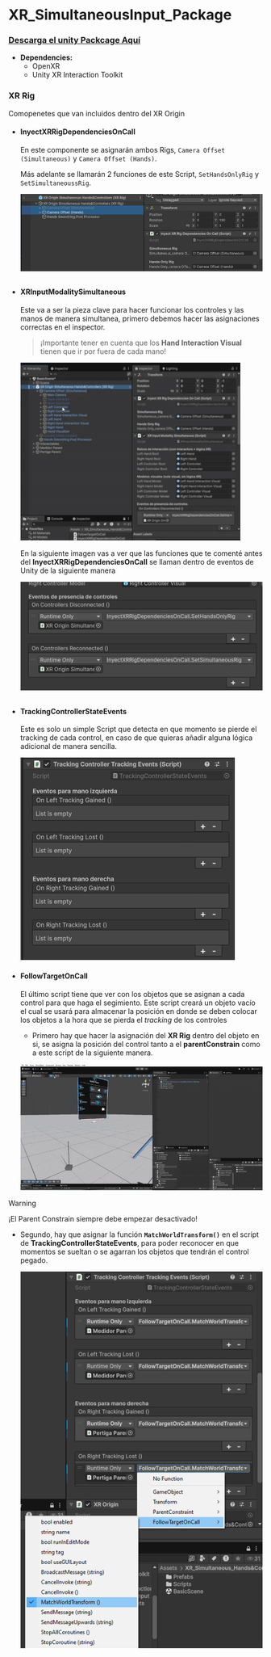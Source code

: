 # XR_SimultaneousInput_Package

### [Descarga el unity Packcage Aquí](https://github.com/Adept-KeyCap/XR_SimultaneousInput_Package/releases/download/Release/XR_SimultaneousInput.rar)

- **Dependencies:**
  - OpenXR
  - Unity XR Interaction Toolkit
### XR Rig
Comopenetes que van incluidos dentro del XR Origin
- #### InyectXRRigDependenciesOnCall
  En este componente se asignarán ambos Rigs, ```Camera Offset (Simultaneous)``` y ```Camera Offset (Hands)```.
  
  Más adelante se llamarán 2 funciones de este Script, ```SetHandsOnlyRig``` y ```SetSimultaneoussRig```.
  
  ![Ejepmlo Rig_0](DocResources/Rig_0.png)
  
##
  
- #### XRInputModalitySimultaneous
  Este va a ser la pieza clave para hacer funcionar los controles y las manos de manera simultanea, primero debemos hacer las asignaciones correctas en el inspector.

  > ¡Importante tener en cuenta que los **Hand Interaction Visual** tienen que ir por fuera de cada mano!

  ![Ejepmlo Rig_1](DocResources/Rig_1.gif)

  En la siguiente imagen vas a ver que las funciones que te comenté antes del **InyectXRRigDependenciesOnCall** se llaman dentro de eventos de Unity de la siguiente manera

  ![Ejepmlo Rig_2](DocResources/Rig_2.png)

  ##

- #### TrackingControllerStateEvents
   Este es solo un simple Script que detecta en que momento se pierde el tracking de cada control, en caso de que quieras añadir alguna lógica adicional de manera sencilla.
  
    ![Ejepmlo Rig_3](DocResources/Rig_3.png)

- #### FollowTargetOnCall
  El último script tiene que ver con los objetos que se asignan a cada control para que haga el segimiento. Este script creará un objeto vacío el cual se usará para almacenar la posición en donde se deben colocar los objetos a la hora que se pierda el _tracking_ de los controles
    - Primero hay que hacer la asignación del **XR Rig** dentro del objeto en si, se asigna la posición del control tanto a el **parentConstrain** como a este script de la siguiente manera.
  
    ![Ejepmlo Rig_4](DocResources/Rig_4.gif)

> [!WARNING]
> ¡El Parent Constrain siempre debe empezar desactivado!

  - Segundo, hay que asignar la función **```MatchWorldTransform()```** en el script de **TrackingControllerStateEvents**, para poder reconocer en que momentos se sueltan o se agarran los objetos que tendrán el control pegado.
 
    ![Ejemplo_Rig_5](DocResources/Rig_5.png)
